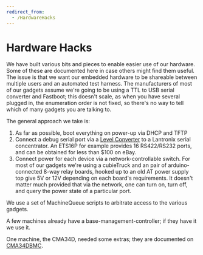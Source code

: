 ```yaml
---
redirect_from:
  - /HardwareHacks
---
```


# Hardware Hacks
We have built various bits and pieces to enable easier use of our
hardware. Some of these are documented here in case others might find
them useful. The issue is that we want our embedded hardware to be
shareable between multiple users and an automated test harness. The
manufacturers of most of our gadgets assume we're going to be using a
TTL to USB serial converter and Fastboot; this doesn't scale, as when
you have several plugged in, the enumeration order is not fixed, so
there's no way to tell which of many gadgets you are talking to.

The general approach we take is:

1.  As far as possible, boot everything on power-up via DHCP and
    TFTP
2.  Connect a debug serial port via a [Level Converter](level-converter) to a Lantronix
    serial concentrator. An ETS16P for example provides 16
    RS422/RS232 ports, and can be obtained for less than $100
    on eBay.
3.  Connect power for each device via a network-controllable switch.
    For most of our gadgets we're using a cubieTruck and an pair of
    arduino-connected 8-way relay boards, hooked up to an old AT
    power supply top give 5V or 12V depending on each
    board's requirements. It doesn't matter much provided that via
    the network, one can turn on, turn off, and query the power
    state of a particular port.

We use a set of MachineQueue scripts to arbitrate access to the various
gadgets.

A few machines already have a base-management-controller; if they have
it we use it.

One machine, the CMA34D, needed some extras; they are documented on
[CMA34DBMC](/CMA34DBMC).

